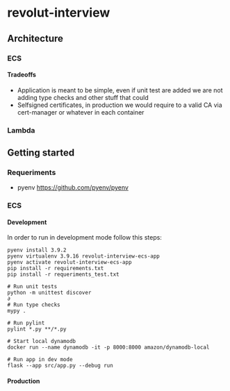 # revolut-interview

## Architecture

### ECS

#### Tradeoffs
- Application is meant to be simple, even if unit test are added we are not adding type checks and other stuff that could 
- Selfsigned certificates, in production we would require to a valid CA via cert-manager or whatever in each container

### Lambda


## Getting started

### Requeriments

- pyenv https://github.com/pyenv/pyenv

### ECS

#### Development
In order to run in development mode follow this steps:

```
pyenv install 3.9.2
pyenv virtualenv 3.9.16 revolut-interview-ecs-app 
pyenv activate revolut-interview-ecs-app 
pip install -r requirements.txt
pip install -r requeriments_test.txt

# Run unit tests
python -m unittest discover
∂
# Run type checks
mypy .

# Run pylint
pylint *.py **/*.py

# Start local dynamodb
docker run --name dynamodb -it -p 8000:8000 amazon/dynamodb-local

# Run app in dev mode
flask --app src/app.py --debug run
```

#### Production


